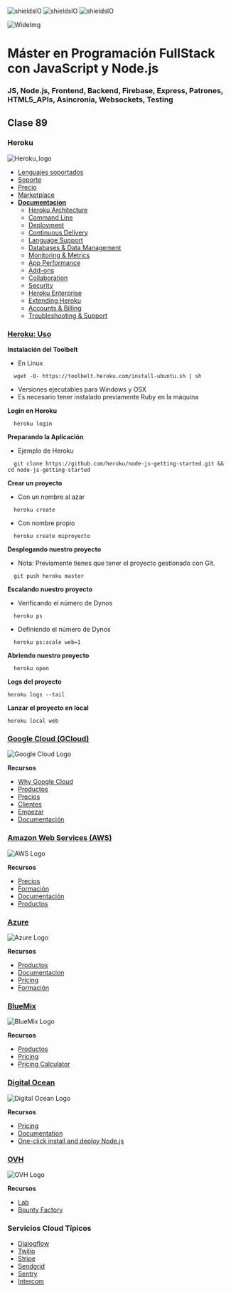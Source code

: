![shieldsIO](https://img.shields.io/github/issues/Fictizia/Master-en-Programacion-FullStack-con-JavaScript-y-Node.js_ed3.svg)
![shieldsIO](https://img.shields.io/github/forks/Fictizia/Master-en-Programacion-FullStack-con-JavaScript-y-Node.js_ed3.svg)
![shieldsIO](https://img.shields.io/github/stars/Fictizia/Master-en-Programacion-FullStack-con-JavaScript-y-Node.js_ed3.svg)

![WideImg](http://fictizia.com/img/github/Fictizia-plan-estudios-github.jpg)

# Máster en Programación FullStack con JavaScript y Node.js
### JS, Node.js, Frontend, Backend, Firebase, Express, Patrones, HTML5_APIs, Asincronía, Websockets, Testing

## Clase 89

### Heroku

![Heroku_logo](../assets/clase89/c0471061-3180-4a32-9853-9e6ca3c444b7.png)

- [Lenguajes soportados](https://devcenter.heroku.com/categories/language-support)
- [Soporte](https://help.heroku.com/)
- [Precio](https://www.heroku.com/pricing)
- [Marketplace](https://elements.heroku.com/)
- **[Documentacion](https://devcenter.heroku.com/categories/reference)**
  - [Heroku Architecture](https://devcenter.heroku.com/categories/heroku-architecture)
  - [Command Line](https://devcenter.heroku.com/categories/command-line)
  - [Deployment](https://devcenter.heroku.com/categories/deployment)
  - [Continuous Delivery](https://devcenter.heroku.com/categories/continuous-delivery)
  - [Language Support](https://devcenter.heroku.com/categories/language-support)
  - [Databases & Data Management](https://devcenter.heroku.com/categories/data-management)
  - [Monitoring & Metrics](https://devcenter.heroku.com/categories/monitoring-metrics)
  - [App Performance](https://devcenter.heroku.com/categories/app-performance)
  - [Add-ons](https://devcenter.heroku.com/categories/add-ons)
  - [Collaboration](https://devcenter.heroku.com/categories/collaboration)
  - [Security](https://devcenter.heroku.com/categories/security)
  - [Heroku Enterprise](https://devcenter.heroku.com/categories/heroku-enterprise)
  - [Extending Heroku](https://devcenter.heroku.com/categories/extending-heroku)
  - [Accounts & Billing](https://devcenter.heroku.com/categories/billing)
  - [Troubleshooting & Support](https://devcenter.heroku.com/categories/troubleshooting)

### [Heroku: Uso](https://devcenter.heroku.com/articles/getting-started-with-nodejs)

**Instalación del Toolbelt**
- En Linux
```
  wget -O- https://toolbelt.heroku.com/install-ubuntu.sh | sh
```
- Versiones ejecutables para Windows y OSX
- Es necesario tener instalado previamente Ruby en la máquina


**Login en Heroku**
```
  heroku login
```

**Preparando la Aplicación**
- Ejemplo de Heroku 
```
  git clone https://github.com/heroku/node-js-getting-started.git && cd node-js-getting-started
```

**Crear un proyecto**
- Con un nombre al azar
```
  heroku create
```
- Con nombre propio
```
  heroku create miproyecto
```

**Desplegando nuestro proyecto**
- Nota: Previamente tienes que tener el proyecto gestionado con Git.
```
  git push heroku master
```

**Escalando nuestro proyecto**
- Verificando el número de Dynos
```
  heroku ps
```
- Definiendo el número de Dynos
```
  heroku ps:scale web=1
```

**Abriendo nuestro proyecto**
```
  heroku open
```

**Logs del proyecto**
```
heroku logs --tail
```

**Lanzar el proyecto en local**
```
heroku local web
```

### [Google Cloud (GCloud)](https://cloud.google.com/?hl=es)


![Google Cloud Logo](../assets/clase89/5770d459-ef14-49c0-8342-06297e56e840.jpg)


**Recursos**
- [Why Google Cloud](https://cloud.google.com/why-google-cloud/?hl=es)
- [Productos](https://cloud.google.com/products/?hl=es)
- [Precios](https://cloud.google.com/pricing/?hl=es)
- [Clientes](https://cloud.google.com/customers/?hl=es)
- [Empezar](https://cloud.google.com/start/?hl=es)
- [Documentación](https://cloud.google.com/docs/?hl=es)



### [Amazon Web Services (AWS)](https://aws.amazon.com/es/?nc2=h_lg)


![AWS Logo](../assets/clase89/26f08cf4-d360-43ac-8575-9b344170f2b7.png)


**Recursos**
- [Precios](https://aws.amazon.com/es/pricing/?nc2=h_ql_pr)
- [Formación](https://aws.amazon.com/es/training/?nc2=h_ql_le)
- [Documentación](https://docs.aws.amazon.com/index.html?nc2=h_ql_doc)
- [Productos](https://aws.amazon.com/es/products/?nc2=h_m1)


### [Azure](https://azure.microsoft.com/)

![Azure Logo](../assets/clase89/c4a094b2-3382-4d05-97cb-8dda0bdbba41.png)


**Recursos**
- [Productos](https://azure.microsoft.com/es-es/services/)
- [Documentacion](https://docs.microsoft.com/es-es/azure/)
- [Pricing](https://azure.microsoft.com/es-es/pricing/)
- [Formación](https://docs.microsoft.com/es-es/learn/azure/)


### [BlueMix](https://www.ibm.com/cloud/)

![BlueMix Logo](../assets/clase89/7bedea9b-75e6-46d5-93d0-16523d0324c5.png)


**Recursos**
- [Productos](https://www.ibm.com/cloud/products/)
- [Pricing](https://www.ibm.com/cloud/pricing)
- [Pricing Calculator](https://console.bluemix.net/pricing/?cm_mc_uid=34962018113315235231205&cm_mc_sid_50200000=76818951523523120581&cm_mc_sid_52640000=23655911523523120587)


### [Digital Ocean](https://www.digitalocean.com/)

![Digital Ocean Logo](../assets/clase89/91a3f40d-2b4f-4ea1-89df-b3088f0cc799.png)

**Recursos**
- [Pricing](https://www.digitalocean.com/pricing/)
- [Documentation](https://developers.digitalocean.com/documentation/)
- [One-click install and deploy Node.js](https://www.digitalocean.com/products/one-click-apps/node-js/)


### [OVH](https://www.ovh.es/)

![OVH Logo](../assets/clase89/c55f379a-f903-475a-9114-c34e6bf37d5f.png)

**Recursos**
- [Lab](https://labs.ovh.com/)
- [Bounty Factory](https://bountyfactory.io/ovh/ovh)


### Servicios Cloud Típicos
- [Dialogflow](https://dialogflow.com/)
- [Twilio](https://www.twilio.com/)
- [Stripe](https://stripe.com/es)
- [Sendgrid](https://sendgrid.com/)
- [Sentry](https://sentry.io/welcome/)
- [Intercom](https://www.intercom.com/)